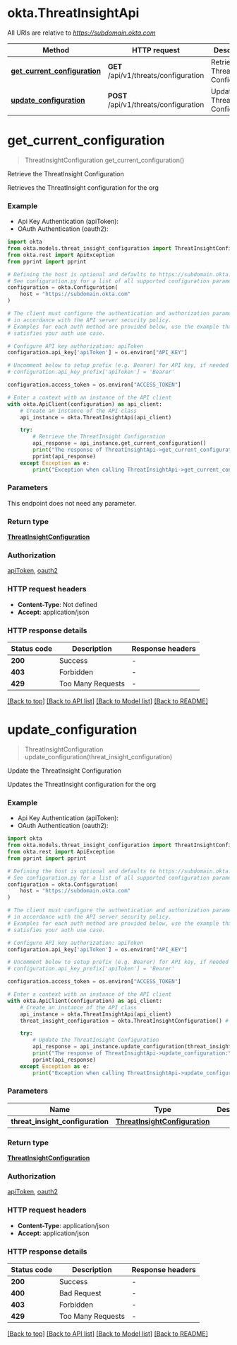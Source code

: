 # okta.ThreatInsightApi

All URIs are relative to *https://subdomain.okta.com*

Method | HTTP request | Description
------------- | ------------- | -------------
[**get_current_configuration**](ThreatInsightApi.md#get_current_configuration) | **GET** /api/v1/threats/configuration | Retrieve the ThreatInsight Configuration
[**update_configuration**](ThreatInsightApi.md#update_configuration) | **POST** /api/v1/threats/configuration | Update the ThreatInsight Configuration


# **get_current_configuration**
> ThreatInsightConfiguration get_current_configuration()

Retrieve the ThreatInsight Configuration

Retrieves the ThreatInsight configuration for the org

### Example

* Api Key Authentication (apiToken):
* OAuth Authentication (oauth2):

```python
import okta
from okta.models.threat_insight_configuration import ThreatInsightConfiguration
from okta.rest import ApiException
from pprint import pprint

# Defining the host is optional and defaults to https://subdomain.okta.com
# See configuration.py for a list of all supported configuration parameters.
configuration = okta.Configuration(
    host = "https://subdomain.okta.com"
)

# The client must configure the authentication and authorization parameters
# in accordance with the API server security policy.
# Examples for each auth method are provided below, use the example that
# satisfies your auth use case.

# Configure API key authorization: apiToken
configuration.api_key['apiToken'] = os.environ["API_KEY"]

# Uncomment below to setup prefix (e.g. Bearer) for API key, if needed
# configuration.api_key_prefix['apiToken'] = 'Bearer'

configuration.access_token = os.environ["ACCESS_TOKEN"]

# Enter a context with an instance of the API client
with okta.ApiClient(configuration) as api_client:
    # Create an instance of the API class
    api_instance = okta.ThreatInsightApi(api_client)

    try:
        # Retrieve the ThreatInsight Configuration
        api_response = api_instance.get_current_configuration()
        print("The response of ThreatInsightApi->get_current_configuration:\n")
        pprint(api_response)
    except Exception as e:
        print("Exception when calling ThreatInsightApi->get_current_configuration: %s\n" % e)
```



### Parameters

This endpoint does not need any parameter.

### Return type

[**ThreatInsightConfiguration**](ThreatInsightConfiguration.md)

### Authorization

[apiToken](../README.md#apiToken), [oauth2](../README.md#oauth2)

### HTTP request headers

 - **Content-Type**: Not defined
 - **Accept**: application/json

### HTTP response details

| Status code | Description | Response headers |
|-------------|-------------|------------------|
**200** | Success |  -  |
**403** | Forbidden |  -  |
**429** | Too Many Requests |  -  |

[[Back to top]](#) [[Back to API list]](../README.md#documentation-for-api-endpoints) [[Back to Model list]](../README.md#documentation-for-models) [[Back to README]](../README.md)

# **update_configuration**
> ThreatInsightConfiguration update_configuration(threat_insight_configuration)

Update the ThreatInsight Configuration

Updates the ThreatInsight configuration for the org

### Example

* Api Key Authentication (apiToken):
* OAuth Authentication (oauth2):

```python
import okta
from okta.models.threat_insight_configuration import ThreatInsightConfiguration
from okta.rest import ApiException
from pprint import pprint

# Defining the host is optional and defaults to https://subdomain.okta.com
# See configuration.py for a list of all supported configuration parameters.
configuration = okta.Configuration(
    host = "https://subdomain.okta.com"
)

# The client must configure the authentication and authorization parameters
# in accordance with the API server security policy.
# Examples for each auth method are provided below, use the example that
# satisfies your auth use case.

# Configure API key authorization: apiToken
configuration.api_key['apiToken'] = os.environ["API_KEY"]

# Uncomment below to setup prefix (e.g. Bearer) for API key, if needed
# configuration.api_key_prefix['apiToken'] = 'Bearer'

configuration.access_token = os.environ["ACCESS_TOKEN"]

# Enter a context with an instance of the API client
with okta.ApiClient(configuration) as api_client:
    # Create an instance of the API class
    api_instance = okta.ThreatInsightApi(api_client)
    threat_insight_configuration = okta.ThreatInsightConfiguration() # ThreatInsightConfiguration | 

    try:
        # Update the ThreatInsight Configuration
        api_response = api_instance.update_configuration(threat_insight_configuration)
        print("The response of ThreatInsightApi->update_configuration:\n")
        pprint(api_response)
    except Exception as e:
        print("Exception when calling ThreatInsightApi->update_configuration: %s\n" % e)
```



### Parameters


Name | Type | Description  | Notes
------------- | ------------- | ------------- | -------------
 **threat_insight_configuration** | [**ThreatInsightConfiguration**](ThreatInsightConfiguration.md)|  | 

### Return type

[**ThreatInsightConfiguration**](ThreatInsightConfiguration.md)

### Authorization

[apiToken](../README.md#apiToken), [oauth2](../README.md#oauth2)

### HTTP request headers

 - **Content-Type**: application/json
 - **Accept**: application/json

### HTTP response details

| Status code | Description | Response headers |
|-------------|-------------|------------------|
**200** | Success |  -  |
**400** | Bad Request |  -  |
**403** | Forbidden |  -  |
**429** | Too Many Requests |  -  |

[[Back to top]](#) [[Back to API list]](../README.md#documentation-for-api-endpoints) [[Back to Model list]](../README.md#documentation-for-models) [[Back to README]](../README.md)

